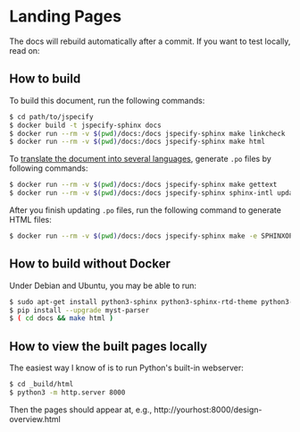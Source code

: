 # Landing Pages

The docs will rebuild automatically after a commit. If you want to test locally,
read on:

## How to build

To build this document, run the following commands:

```sh
$ cd path/to/jspecify
$ docker build -t jspecify-sphinx docs
$ docker run --rm -v $(pwd)/docs:/docs jspecify-sphinx make linkcheck
$ docker run --rm -v $(pwd)/docs:/docs jspecify-sphinx make html
```

To
[translate the document into several languages](https://www.sphinx-doc.org/en/master/intl.html),
generate `.po` files by following commands:

```sh
$ docker run --rm -v $(pwd)/docs:/docs jspecify-sphinx make gettext
$ docker run --rm -v $(pwd)/docs:/docs jspecify-sphinx sphinx-intl update -p _build/gettext -l ja
```

After you finish updating `.po` files, run the following command to generate
HTML files:

```sh
$ docker run --rm -v $(pwd)/docs:/docs jspecify-sphinx make -e SPHINXOPTS="-D language='ja'" html
```

## How to build without Docker

Under Debian and Ubuntu, you may be able to run:

```sh
$ sudo apt-get install python3-sphinx python3-sphinx-rtd-theme python3-pip
$ pip install --upgrade myst-parser
$ ( cd docs && make html )
```

## How to view the built pages locally

The easiest way I know of is to run Python's built-in webserver:

```sh
$ cd _build/html
$ python3 -m http.server 8000
```

Then the pages should appear at, e.g., http://yourhost:8000/design-overview.html
